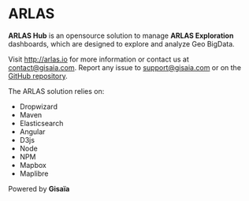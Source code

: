 # ARLAS <br>
__ARLAS Hub__ is an opensource solution to manage __ARLAS Exploration__ dashboards, which are designed to explore and analyze Geo BigData.


Visit http://arlas.io for more information or contact us at contact@gisaia.com.
Report any issue to support@gisaia.com or on the [GitHub repository](https://github.com/gisaia/ARLAS-wui-hub).

The ARLAS solution relies on:
- Dropwizard
- Maven
- Elasticsearch
- Angular
- D3js
- Node
- NPM
- Mapbox
- Maplibre

Powered by __Gisaïa__